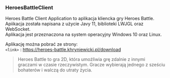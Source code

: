 ### HeroesBattleClient
Heroes Battle Client Application to aplikacja kliencka gry Heroes Battle. Apiikacja została napisana z użycie Javy 11, biblioteki LWJGL oraz WebSocket.   
Aplikacja jest przeznaczona na system operacyjny Windows 10 oraz Linux.

Aplikację można pobrać ze strony:
\
`<link>` : https://heroes-battle.khryniewicki.pl/download

> Heroes Battle to gra 2D, która umożliwia grę zdalnie z innymi graczami w czasie rzeczywistym. Gracze wybierają jednego z sześciu bohaterów i walczą do utraty życia.
